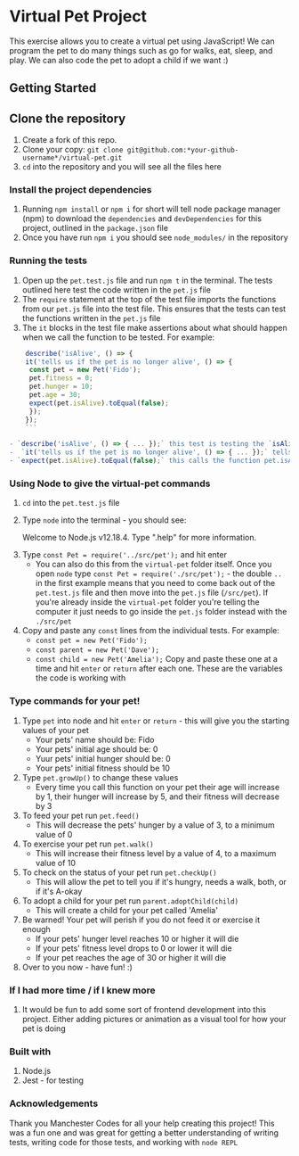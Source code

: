 # Virtual Pet Project

This exercise allows you to create a virtual pet using JavaScript! We can program the pet to do many things such as go for walks, eat, sleep, and play. We can also code the pet to adopt a child if we want :)

## Getting Started

## Clone the repository
1. Create a fork of this repo.
2. Clone your copy: `git clone git@github.com:*your-github-username*/virtual-pet.git`
3. `cd` into the repository and you will see all the files here

### Install the project dependencies
1. Running `npm install` or `npm i` for short will tell node package manager (npm) to download the `dependencies` and `devDependencies` for this project, outlined in the `package.json` file
2. Once you have run `npm i` you should see `node_modules/` in the repository

### Running the tests
1. Open up the `pet.test.js` file and run `npm t` in the terminal. The tests outlined here test the code written in the `pet.js` file 
2. The `require` statement at the top of the test file imports the functions from our `pet.js` file into the test file. This ensures that the tests can test the functions written in the `pet.js` file 
3. The `it` blocks in the test file make assertions about what should happen when we call the function to be tested. For example:

```js
    describe('isAlive', () => {
    it('tells us if the pet is no longer alive', () => {
     const pet = new Pet('Fido');
     pet.fitness = 0;
     pet.hunger = 10;
     pet.age = 30;
     expect(pet.isAlive).toEqual(false);
     });
    });
    ```

- `describe('isAlive', () => { ... });` this test is testing the `isAlive` method 
-  `it('tells us if the pet is no longer alive', () => { ... });` tells us what the return value should be when passed a certain argument
- `expect(pet.isAlive).toEqual(false);` this calls the function pet.isAlive and expects it to return false

```
### Using Node to give the virtual-pet commands
1. `cd` into the `pet.test.js` file 
2. Type `node` into the terminal - you should see: 

    Welcome to Node.js v12.18.4.
Type ".help" for more information.
> 
3. Type `const Pet = require('../src/pet');` and hit enter
    * You can also do this from the `virtual-pet` folder itself. Once you open `node` type `const Pet = require('./src/pet');` - the double `..` in the first example means that you need to come back out of the `pet.test.js` file and then move into the `pet.js` file (`/src/pet`). If you're already inside the `virtual-pet` folder you're telling the computer it just needs to go inside the `pet.js` folder instead with the `./src/pet`
4. Copy and paste any `const` lines from the individual tests. For example:
    * `const pet = new Pet('Fido');`
    * `const parent = new Pet('Dave');`
    * `const child = new Pet('Amelia');`
Copy and paste these one at a time and hit `enter` or `return` after each one. These are the variables the code is working with

### Type commands for your pet!
1. Type `pet` into node and hit `enter` or `return` - this will give you the starting values of your pet
    * Your pets' name should be: Fido
    * Your pets' initial age should be: 0
    * Yuur pets' initial hunger should be: 0
    * Your pets' initial fitness should be 10
2. Type `pet.growUp()` to change these values
    * Every time you call this function on your pet their age will increase by 1, their hunger will increase by 5, and their fitness will decrease by 3
3. To feed your pet run `pet.feed()`
    * This will decrease the pets' hunger by a value of 3, to a minimum value of 0
4. To exercise your pet run `pet.walk()`
    * This will increase their fitness level by a value of 4, to a maximum value of 10
5. To check on the status of your pet run `pet.checkUp()`
    * This will allow the pet to tell you if it's hungry, needs a walk, both, or if it's A-okay
6. To adopt a child for your pet run `parent.adoptChild(child)`
    * This will create a child for your pet called 'Amelia'
7. Be warned! Your pet will perish if you do not feed it or exercise it enough
    * If your pets' hunger level reaches 10 or higher it will die
    * If your pets' fitness level drops to 0 or lower it will die
    * If your pet reaches the age of 30 or higher it will die
8. Over to you now - have fun! :)

### If I had more time / if I knew more
1. It would be fun to add some sort of frontend development into this project. Either adding pictures or animation as a visual tool for how your pet is doing 

### Built with
1. Node.js
2. Jest - for testing

### Acknowledgements
Thank you Manchester Codes for all your help creating this project! This was a fun one and was great for getting a better understanding of writing tests, writing code for those tests, and working with `node REPL`

